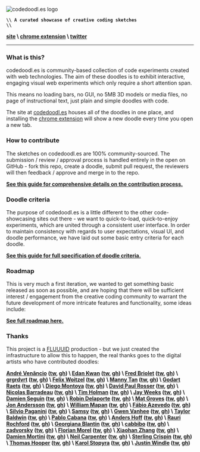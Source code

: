 ![codedoodl.es logo](http://assets.codedoodl.es/readme_logo.png?1)

<code>**\\\\ A curated showcase of creative coding sketches \\\\**</code>

**[site](http://codedoodl.es) \\ [chrome extension](https://chrome.google.com/webstore/detail/codedoodles/hhfnbfhcojlgbojpphigjibpjkccfikh) \\ [twitter](http://twitter.com/codedoodl_es)**

___

### What is this?

codedoodl.es is community-based collection of code experiments created with web technologies. The aim of these doodles is to exhibit interactive, engaging visual web experiments which only require a short attention span.

This means no loading bars, no GUI, no 5MB 3D models or media files, no page of instructional text, just plain and simple doodles with code.

The site at [codedoodl.es](http://codedoodl.es) houses all of the doodles in one place, and installing the [chrome extension](https://chrome.google.com/webstore/detail/codedoodles/hhfnbfhcojlgbojpphigjibpjkccfikh) will show a new doodle every time you open a new tab.

### How to contribute

The sketches on codedoodl.es are 100% community-sourced. The submission / review / approval process is handled entirely in the open on GitHub - fork this repo, create a doodle, submit pull request, the reviewers will then feedback / approve and merge in to the repo.

**[See this guide for comprehensive details on the contribution process.](docs/contributing.md)**

### Doodle criteria

The purpose of codedoodl.es is a little different to the other code-showcasing sites out there - we want to quick-to-load, quick-to-enjoy experiments, which are united through a consistent user interface. In order to maintain consistency with regards to user expectations, visual UI, and doodle performance, we have laid out some basic entry criteria for each doodle.

**[See this guide for full specification of doodle criteria.](docs/criteria.md)**

### Roadmap

This is very much a first iteration, we wanted to get something basic released as soon as possible, and are hoping that there will be sufficient interest / engagement from the creative coding community to warrant the future development of more intricate features and functionality, some ideas include:

**[See full roadmap here.](docs/roadmap.md)**

### Thanks

This project is a [FLUUUID](http://FLUUU.ID) production - but we just created the infrastructure to allow this to happen, the real thanks goes to the digital artists who have contributed doodles:

**[André Venâncio](https://andrevenancio.com/) ([tw](http://twitter.com/andrevenancio), [gh](http://github.com/andrevenancio)) \ [Edan Kwan](http://www.edankwan.com/) ([tw](http://twitter.com/edankwan), [gh](http://github.com/edankwan)) \ [Fred Briolet](http://fredericbriolet.com/) ([tw](http://twitter.com/fredbriolet), [gh](http://github.com/FredericBriolet)) \ [grgrdvrt](http://www.grgrdvrt.com) ([tw](http://twitter.com/grgrdvrt), [gh](http://github.com/grgrdvrt)) \ [Felix Woitzel](http://www.cake23.de) ([tw](http://twitter.com/Flexi23), [gh](http://github.com/Flexi23)) \ [Manny Tan](http://uncontrol.com) ([tw](http://twitter.com/mannytan), [gh](http://github.com/mannytan)) \ [Godart Raets](http://www.gdart.be/intro.html) ([tw](http://twitter.com/SirSmoooth), [gh](http://github.com/SirGodart)) \ [Diego Montoya](http://www.diego-montoya.com) ([tw](http://twitter.com/diego_montoya_), [gh](http://github.com/montoyadiego)) \ [David Paul Rosser](http://ivxvixviii.io) ([tw](http://twitter.com/ivxvixviii), [gh](http://github.com/ivxvixviii)) \ [Nicolas Barradeau](http://www.barradeau.com) ([tw](http://twitter.com/nicoptere), [gh](http://github.com/nicoptere)) \ [Tim Holman](http://tholman.com) ([tw](http://twitter.com/twholman), [gh](http://github.com/tholman)) \ [Jay Weeks](http://jayweeks.com) ([tw](http://twitter.com/jpweeks), [gh](http://github.com/jpweeks)) \ [Damien Seguin](http://dmnsgn.me/) ([tw](http://twitter.com/dmnsgn), [gh](http://github.com/dmnsgn)) \ [Robin Delaporte](http://robindelaporte.fr) ([tw](http://twitter.com/not__robin), [gh](http://github.com/robin-dela)) \ [Mat Groves](http://www.goodboydigital.com/) ([tw](http://twitter.com/doormat23), [gh](http://github.com/GoodBoyDigital)) \ [Jon Andersson](http://jonandersson.se) ([tw](http://twitter.com/andersson_jon), [gh](http://github.com/j0n)) \ [William Mapan](http://wllmpn.com/) ([tw](http://twitter.com/williamapan), [gh](http://github.com/williamapan)) \ [Fábio Azevedo](http://icantcontrolmyego.net) ([tw](http://twitter.com/naso), [gh](http://github.com/naso)) \ [Silvio Paganini](http://s2paganini.com) ([tw](http://twitter.com/silviopaganini), [gh](http://github.com/silviopaganini)) \ [Samsy](http://samsy.ninja) ([tw](http://twitter.com/Samsyyyy), [gh](http://github.com/Samsy)) \ [Gwen Vanhee](http://nocomputer.be) ([tw](http://twitter.com/wearenocomputer), [gh](http://github.com/gwenvanhee)) \ [Taylor Baldwin](https://tbaldw.in) ([tw](http://twitter.com/taylorbaldwin), [gh](http://github.com/rolyatmax)) \ [Pablo Cabana](http://caostar.com/thoughts/) ([tw](http://twitter.com/pablocabana), [gh](http://github.com/caostar)) \ [Anders Hoff](http://inconvergent.net) ([tw](http://twitter.com/inconvergent), [gh](http://github.com/inconvergent)) \ [Rauri Rochford](http://www.esquemedia.com) ([tw](http://twitter.com/raurir), [gh](http://github.com/raurir)) \ [Georgiana Blantin](http://codepen.io/giana/) ([tw](http://twitter.com/gianablantin), [gh](http://github.com/GianaB)) \ [cabbibo](http://cabbi.bo) ([tw](http://twitter.com/cabbibo), [gh](http://github.com/cabbibo)) \ [zadvorsky](http://www.zadvorsky.com) ([tw](http://twitter.com/zadvorsky), [gh](http://github.com/zadvorsky)) \ [Florian Morel](http://ayamflow.fr) ([tw](http://twitter.com/ayamflow), [gh](http://github.com/ayamflow)) \ [Xiaohan Zhang](http://www.hellochar.com/) ([tw](http://twitter.com/hellocharlien), [gh](http://github.com/hellochar)) \ [Damien Mortini](http://damienmortini.me.uk) ([tw](http://twitter.com/d_m_m_n_), [gh](http://github.com/dmmn)) \ [Neil Carpenter](http://neilcarpenter.com) ([tw](http://twitter.com/neilcarpenter), [gh](http://github.com/neilcarpenter)) \ [Sterling Crispin](http://www.sterlingcrispin.com) ([tw](http://twitter.com/sterlingcrispin), [gh](http://github.com/sterlingcrispin)) \ [Thomas Hooper](http://www.stainlessvision.com/) ([tw](http://twitter.com/tdhooper), [gh](http://github.com/tdhooper)) \ [Karol Stopyra](http://stopyransky.com) ([tw](http://twitter.com/stopyransky), [gh](http://github.com/stopyransky)) \ [Justin Windle](http://soulwire.co.uk) ([tw](http://twitter.com/soulwire), [gh](http://github.com/soulwire))**
